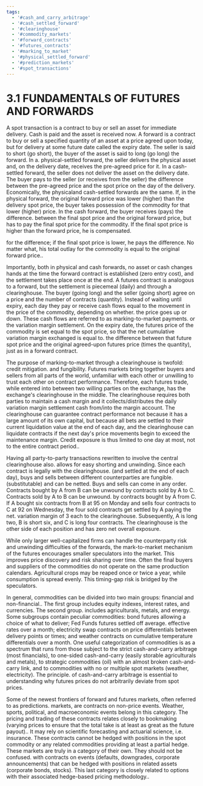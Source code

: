 ```yaml
---
tags:
  - '#cash_and_carry_arbitrage'
  - '#cash_settled_forward'
  - '#clearinghouse'
  - '#commodity_markets'
  - '#forward_contracts'
  - '#futures_contracts'
  - '#marking_to_market'
  - '#physical_settled_forward'
  - '#prediction_markets'
  - '#spot_transactions'
---
```

# 3.1 FUNDAMENTALS OF FUTURES AND FORWARDS  

A spot transaction is a contract to buy or sell an asset for immediate delivery. Cash is paid and the asset is received now. A forward is a contract to buy or sell a specified quantity of an asset at a price agreed upon today, but for delivery at some future date called the expiry date. The seller is said to short (go short), the buyer of the asset is said to long (go long) the forward. In a. physical-settled forward, the seller delivers the physical asset and, on the delivery date, receives the pre-agreed price for it. In a cash-settled forward, the seller does not deliver the asset on the delivery date. The buyer pays to the seller (or receives from the seller) the difference between the pre-agreed price and the spot price on the day of the delivery. Economically, the physicaland cash-settled forwards are the same. If, in the physical forward, the original forward price was lower (higher) than the delivery spot price, the buyer takes possession of the commodity for that lower (higher) price. In the cash forward, the buyer receives (pays) the difference. between the final spot price and the original forward price, but has to pay the final spot price for the commodity. If the final spot price is higher than the forward price, he is compensated.  

for the difference; if the final spot price is lower, he pays the difference. No matter what, his total outlay for the commodity is equal to the original forward price..  

Importantly, both in physical and cash forwards, no asset or cash changes hands at the time the forward contract is established (zero entry cost), and the settlement takes place once at the end. A futures contract is analogous to a forward, but the settlement is piecemeal (daily) and through a clearinghouse. The buyer (going long) and the seller (going short) agree on a price and the number of contracts (quantity). Instead of waiting until expiry, each day they pay or receive cash flows equal to the movement in the price of the commodity, depending on whether. the price goes up or down. These cash flows are referred to as marking-to-market payments. or the variation margin settlement. On the expiry date, the futures price of the commodity is set equal to the spot price, so that the net cumulative variation margin exchanged is equal to. the difference between that future spot price and the original agreed-upon futures price (times the quantity), just as in a forward contract.  

The purpose of marking-to-market through a clearinghouse is twofold: credit mitigation. and fungibility. Futures markets bring together buyers and sellers from all parts of the world, unfamiliar with each other or unwilling to trust each other on contract performance. Therefore, each futures trade, while entered into between two willing parties on the exchange, has the exchange's clearinghouse in the middle. The clearinghouse requires both parties to maintain a cash margin and it collects/distributes the daily variation margin settlement cash from/into the margin account. The clearinghouse can guarantee contract performance not because it has a large amount of its own capital, but because all bets are settled to their current liquidation value at the end of each day, and the clearinghouse can liquidate contracts if the next day's price movements begin to exceed the maintenance margin. Credit exposure is thus limited to one day at most, not to the entire contract period..  

Having all party-to-party transactions rewritten to involve the central clearinghouse also. allows for easy shorting and unwinding. Since each contract is legally with the clearinghouse. (and settled at the end of each day), buys and sells between different counterparties are fungible. (substitutable) and can be netted. Buys and sells can come in any order. Contracts bought by A from B can be unwound by contracts sold by A to C. Contracts sold by A to B can be unwound. by contracts bought by A from C. If A bought six contracts from B at 95 on Monday and sells four contracts to C at 92 on Wednesday, the four sold contracts get settled by A paying the net. variation margin of 3 each to the clearinghouse. Subsequently, A is long two, B is short six, and C is long four contracts. The clearinghouse is the other side of each position and has zero net overall exposure.  

While only larger well-capitalized firms can handle the counterparty risk and unwinding difficulties of the forwards, the mark-to-market mechanism of the futures encourages smaller speculators into the market. This improves price discovery and risk sharing over time. Often the final buyers and suppliers of the commodities do not operate on the same production calendars. Agricultural crops may be reaped once or twice a year, while consumption is spread evenly. This timing-gap risk is bridged by the speculators.  

In general, commodities can be divided into two main groups: financial and non-financial.. The first group includes equity indexes, interest rates, and currencies. The second group. includes agriculturals, metals, and energy. Some subgroups contain peculiar commodities: bond futures allowing a choice of what to deliver; Fed Funds futures settled off average. effective rates over a month; electricity swap contracts on price differentials between delivery points or times; and weather contracts on cumulative temperature differentials over a month. One useful categorization of commodities is as a spectrum that runs from those subject to the strict cash-and-carry arbitrage (most financials), to one-sided cash-and-carry (easily storable agriculturals and metals), to strategic commodities (oil) with an almost broken cash-and-carry link, and to commodities with no or multiple spot markets (weather, electricity). The principle. of cash-and-carry arbitrage is essential to understanding why futures prices do not arbitrarily deviate from spot prices.  

Some of the newest frontiers of forward and futures markets, often referred to as predictions. markets, are contracts on non-price events. Weather, sports, political, and macroeconomic events belong in this category. The pricing and trading of these contracts relates closely to bookmaking (varying prices to ensure that the total take is at least as great as the future payout).. It may rely on scientific forecasting and actuarial science, i.e. insurance. These contracts cannot be hedged with positions in the spot commodity or any related commodities providing at least a partial hedge. These markets are truly in a category of their own. They should not be confused. with contracts on events (defaults, downgrades, corporate announcements) that can be hedged with positions in related assets (corporate bonds, stocks). This last category is closely related to options with their associated hedge-based pricing methodology..  
